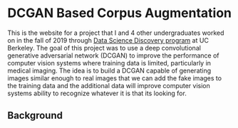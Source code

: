 # DCGAN Based Corpus Augmentation 

This is the website for a project that I and 4 other undergraduates worked on in the fall of 2019 through [Data Science Discovery program](https://data.berkeley.edu/research/discovery-program/about-discovery) at UC Berkeley. The goal of this project was to use a deep convolutional generative adversarial network (DCGAN) to improve the performance of computer vision systems where training data is limited, particularly in medical imaging. The idea is to build a DCGAN capable of generating images similar enough to real images that we can add the fake images to the training data and the additional data will improve computer vision systems ability to recognize whatever it is that its looking for.

## Background 



